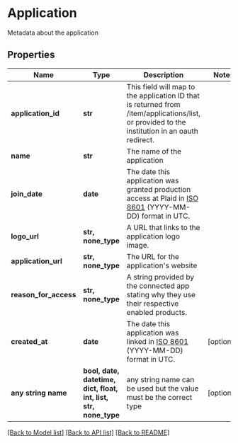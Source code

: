 # Application

Metadata about the application

## Properties
Name | Type | Description | Notes
------------ | ------------- | ------------- | -------------
**application_id** | **str** | This field will map to the application ID that is returned from /item/applications/list, or provided to the institution in an oauth redirect. | 
**name** | **str** | The name of the application | 
**join_date** | **date** | The date this application was granted production access at Plaid in [ISO 8601](https://wikipedia.org/wiki/ISO_8601) (YYYY-MM-DD) format in UTC. | 
**logo_url** | **str, none_type** | A URL that links to the application logo image. | 
**application_url** | **str, none_type** | The URL for the application&#39;s website | 
**reason_for_access** | **str, none_type** | A string provided by the connected app stating why they use their respective enabled products. | 
**created_at** | **date** | The date this application was linked in [ISO 8601](https://wikipedia.org/wiki/ISO_8601) (YYYY-MM-DD) format in UTC. | [optional] 
**any string name** | **bool, date, datetime, dict, float, int, list, str, none_type** | any string name can be used but the value must be the correct type | [optional]

[[Back to Model list]](../README.md#documentation-for-models) [[Back to API list]](../README.md#documentation-for-api-endpoints) [[Back to README]](../README.md)


